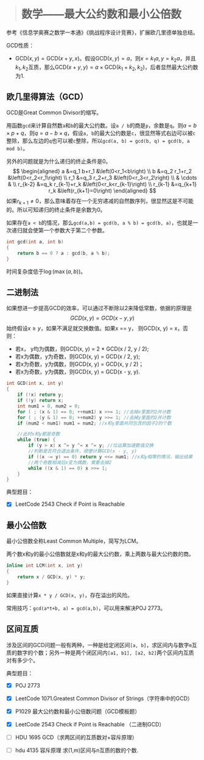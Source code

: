 > # 数学——最大公约数和最小公倍数

参考《信息学奥赛之数学一本通》《挑战程序设计竞赛》，扩展欧几里德单独总结。

GCD性质：

* $\text{GCD}(x, y) = \text{GCD}(x + y, x)$。假设$\text{GCD}(x, y) = a$，则$x = k_1 a, y = k_2a$，并且$k_1, k_2$互质，那么$\text{GCD}(x + y, y) = a \times \text{GCD}(k_1  +k_2, k_2)$，后者显然最大公约数为1.

## 欧几里得算法（GCD）

GCD是Great Common Divisor的缩写。

用函数`gcd`来计算自然数`a`和`b`的最大公约数。设`a / b`的商是`p`，余数是`q`。则$a = b \times p +q$，则$q = a - b \times q$，假设`a, b`的最大公约数是`c`，很显然等式右边可以被`c`整除，那么左边的`q`也可以被`c`整除，所以`gcd(a, b) = gcd(b, q) = gcd(b, a mod b)`。

另外的问题就是为什么递归的终止条件是0。
$$
\begin{aligned}
a &=q_1 b+r_1 &\left(0<r_1<b\right) \\
b &=q_2 r_1+r_2 &\left(0<r_2<r_1\right) \\
r_1 &=q_3 r_2+r_3 &\left(0<r_3<r_2\right) \\
& \cdots & \\
r_{k-2} &=q_k r_{k-1}+r_k &\left(0<r_k<r_{k-1}\right) \\
r_{k-1} &=q_{k+1} r_k &\left(r_{k+1}=0\right)
\end{aligned}
$$
如果$r_{k +1 } \neq 0$，那么意味着存在一个无穷递减的自然数序列，很显然这是不可能的。所以可知递归的终止条件是余数为0。

如果存在`a < b`的情况，那么`gcd(a,b) = gcd(b, a % b) = gcd(b, a)`，也就是一次递归就会使第一个参数大于第二个参数。

```c++
int gcd(int a, int b)
{
    return b == 0 ? a : gcd(b, a % b);
}
```

时间复杂度低于$\log(\max(a, b))$。

## 二进制法

如果想进一步提高GCD的效率，可以通过不断除以2来降低常数，依据的原理是
$$
GCD(x, y) = GCD(x - y, y)
$$
始终假设$x \geq y$，如果不满足就交换数值。如果x == y， 则GCD(x, y) = x，否则：

* 若x， y均为偶数，则GCD(x, y) = 2 * GCD(x / 2, y / 2);
* 若x为偶数，y为奇数，则GCD(x, y) = GCD(x / 2, y);
* 若x为奇数，y为偶数，则GCD(x, y) = GCD(x, y / 2)；
* 若x为奇数，y为偶数，则GCD(x, y) = GCD(x - y, y).

```c++
int GCD(int x, int y)
{
    if (!x) return y; 
    if (!y) return x;
    int num1 = 0, num2 = 0;
    for ( ; (x & 1) == 0; ++num1) x >>= 1; //去掉x里面的2并计数
    for ( ; (y & 1) == 0; ++num2) y >>= 1; //去掉y里面的2并计数
    if (num2 < num1) num1 = num2; //x和y里面共同包含的因子2的个数

    //此时x和y都是奇数
    while (true) {
        if (y > x) x ^= y ^= x ^= y; //位运算加速数值交换
        //判断是否符合退出条件，顺便计算GCD(x - y, y)
        if ((x -= y) == 0) return y <<= num1; //x和y相等的情况，输出结果
        //两个奇数相减后x变为偶数，需要去掉2
        while ((x & 1) == 0) x >>= 1;
    }
}
```

典型题目：

- [x] LeetCode 2543 Check if Point is Reachable

## 最小公倍数

最小公倍数全称Least Common Multiple，简写为LCM。

两个数x和y的最小公倍数就是x和y的最大公约数，乘上两数与最大公约数的商。

```c++
inline int LCM(int x, int y)
{
	return x / GCD(x, y) * y;
}
```

如果直接计算`x * y / GCD(x, y)`，存在溢出的风险。

常用技巧：`gcd(a*t+b, a) = gcd(a,b)`，可以用来解决POJ 2773。

## 区间互质

涉及区间的GCD问题一般有两种，一种是给定闭区间`[a, b]`，求区间内与数字`m`互质的数字的个数；另外一种是两个闭区间内`[a1, b1], [a2, b2]`两个区间内互质对有多少个。





典型题目：

- [x] POJ 2773
- [x] LeetCode 1071.Greatest Common Divisor of Strings（字符串中的GCD）
- [x] P1029 最大公约数和最小公倍数问题（GCD模板题）
- [x] LeetCode 2543 Check if Point is Reachable （二进制GCD）
- [ ] HDU 1695 GCD（求两区间的互质数对+容斥原理）
- [ ] hdu 4135 容斥原理 求(1,m)区间与n互质的数的个数.



